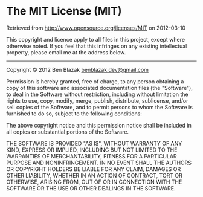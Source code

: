 # The MIT License (MIT)
Retrieved from <http://www.opensource.org/licenses/MIT> on 2012-03-10

This copyright and licence apply to all files in this project, except where
otherwise noted.  If you feel that this infringes on any existing intellectual
property, please email me at the address below.

-------------------------------------------------------------------------------

Copyright &copy; 2012 Ben Blazak <benblazak.dev@gmail.com>

Permission is hereby granted, free of charge, to any person obtaining a copy of
this software and associated documentation files (the "Software"), to deal in
the Software without restriction, including without limitation the rights to
use, copy, modify, merge, publish, distribute, sublicense, and/or sell copies
of the Software, and to permit persons to whom the Software is furnished to do
so, subject to the following conditions:

The above copyright notice and this permission notice shall be included in all
copies or substantial portions of the Software.

THE SOFTWARE IS PROVIDED "AS IS", WITHOUT WARRANTY OF ANY KIND, EXPRESS OR
IMPLIED, INCLUDING BUT NOT LIMITED TO THE WARRANTIES OF MERCHANTABILITY,
FITNESS FOR A PARTICULAR PURPOSE AND NONINFRINGEMENT. IN NO EVENT SHALL THE
AUTHORS OR COPYRIGHT HOLDERS BE LIABLE FOR ANY CLAIM, DAMAGES OR OTHER
LIABILITY, WHETHER IN AN ACTION OF CONTRACT, TORT OR OTHERWISE, ARISING FROM,
OUT OF OR IN CONNECTION WITH THE SOFTWARE OR THE USE OR OTHER DEALINGS IN THE
SOFTWARE.

